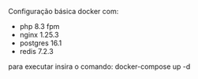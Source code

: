 Configuração básica docker com:
- php 8.3 fpm
- nginx 1.25.3
- postgres 16.1
- redis 7.2.3

para executar insira o comando:
docker-compose up -d
